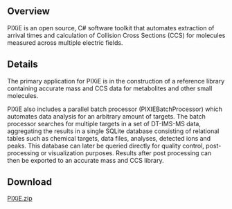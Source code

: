 ## Overview

PIXiE is an open source, C# software toolkit that automates extraction of arrival times 
and calculation of Collision Cross Sections (CCS) for molecules measured across 
multiple electric fields.

## Details

The primary application for PIXiE is in the construction of a reference library 
containing accurate mass and CCS data for metabolites and other small molecules. 

PIXiE also includes a parallel batch processor (PIXIEBatchProcessor) which 
automates data analysis for an arbitrary amount of targets. The batch processor 
searches for multiple targets in a set of DT-IMS-MS data, aggregating the results 
in a single SQLite database consisting of relational tables such as chemical targets,
data files, analyses, detected ions and peaks. This database can later be 
queried directly for quality control, post-processing or visualization purposes. 
Results after post processing can then be exported to an accurate mass and 
CCS library.

## Download
[PIXiE.zip](https://raw.github.com/PNNL-Comp-Mass-Spec/PIXIE/master/PIXiE_GUI.zip)
